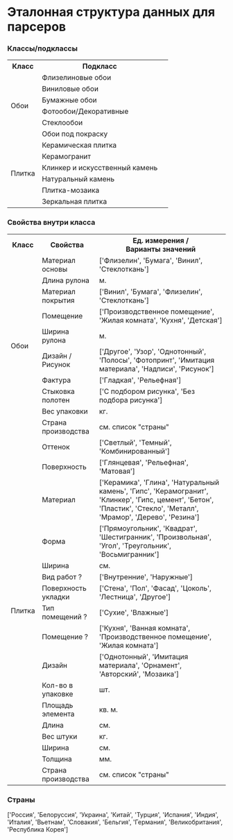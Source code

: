 # Эталонная структура данных для парсеров
### Классы/подклассы
<table>
  <tr>
    <th>Класс</th>
    <th>Подкласс</th>
  </tr>
  <tr>
    <td rowspan="6">Обои</td>
    <td>Флизелиновые обои</td>
  </tr>
  <tr>
    <td>Виниловые обои</td>
  </tr>
  <tr>
    <td>Бумажные обои</td>
  </tr>
  <tr>
    <td>Фотообои/Декоративные</td>
  </tr>
  <tr>
    <td>Стеклообои</td>
  </tr>
  <tr>
    <td>Обои под покраску</td>
  </tr>
  <tr>
    <td rowspan="6">Плитка</td>
    <td>Керамическая плитка<td>
  <tr>
    <td>Керамогранит</td>
  </tr>
  <tr>
    <td>Клинкер и искусственный камень</td>
  </tr>
  <tr>
    <td>Натуральный камень</td>
  </tr>
  <tr>
    <td>Плитка-мозаика</td>
  </tr>
  <tr>
    <td>Зеркальная плитка</td>
  </tr>
</table>

### Свойства внутри класса
<table>
    <tr>
        <th>Класс</th>
        <th>Свойства</th>
        <th>Ед. измерения /<br>Варианты значений</th>
    </tr>
    <tr>
        <td rowspan="10">Обои</td>
        <td>Материал основы</td>
        <td>['Флизелин', 'Бумага', 'Винил', 'Стеклоткань']</td>
    </tr>
    <tr>
        <td>Длина рулона</td>
        <td>м.</td>
    </tr>
    <tr>
        <td>Материал покрытия</td>
        <td>['Винил', 'Бумага', 'Флизелин', 'Стеклоткань']</td>
    </tr>
    <tr>
        <td>Помещение</td>
        <td>['Производственное помещение', 'Жилая комната', 'Кухня', 'Детская']</td>
    </tr>
    <tr>
        <td>Ширина рулона</td>
        <td>м.</td>
    </tr>
    <tr>
        <td>Дизайн / Рисунок</td>
        <td>['Другое', 'Узор', 'Однотонный', 'Полосы', 'Фотопринт', 'Имитация материала', 'Надписи', 'Рисунок']</td>
    </tr>
    <tr>
        <td>Фактура</td>
        <td>['Гладкая', 'Рельефная']</td>
    </tr>
    <tr>
        <td>Стыковка полотен</td>
        <td>['С подбором рисунка', 'Без подбора рисунка']</td>
    </tr>
    <tr>
        <td>Вес упаковки</td>
        <td>кг.</td>
    </tr>
    <tr>
        <td>Страна производства</td>
        <td>см. список "страны"</td>
    </tr>
    <tr>
        <td rowspan="19">Плитка</td>
        <td>Оттенок</td>
        <td>['Светлый', 'Темный', 'Комбинированный']</td>
    </tr>
    <tr>
        <td>Поверхность</td>
        <td>['Глянцевая', 'Рельефная', 'Матовая']</td>
    </tr>
    <tr>
        <td>Материал</td>
        <td>['Керамика', 'Глина', 'Натуральный камень', 'Гипс', 'Керамогранит', 'Клинкер', 'Гипс, цемент', 'Бетон', 'Пластик', 'Стекло', 'Металл', 'Мрамор', 'Дерево', 'Резина']</td>
    </tr>
    <tr>
        <td>Форма</td>
        <td>['Прямоугольник', 'Квадрат', 'Шестигранник', 'Произвольная', 'Угол', 'Треугольник', 'Восьмигранник']</td>
    </tr>
    <tr>
        <td>Ширина</td>
        <td>см.</td>
    </tr>
    <tr>
        <td>Вид работ ?</td>
        <td>['Внутренние', 'Наружные']</td>
    </tr>
    <tr>
        <td>Поверхность укладки</td>
        <td>['Стена', 'Пол', 'Фасад', 'Цоколь', 'Лестница', 'Другое']</td>
    </tr>
    <tr>
        <td>Тип помещений ?</td>
        <td>['Сухие', 'Влажные']</td>
    </tr>
    <tr>
        <td>Помещение ?</td>
        <td>['Кухня', 'Ванная комната', 'Производственное помещение', 'Жилая комната']</td>
    </tr>
    <tr>
        <td>Дизайн</td>
        <td>['Однотонный', 'Имитация материала', 'Орнамент', 'Авторский', 'Мозаика']</td>
    </tr>
    <tr>
        <td>Кол-во в упаковке</td>
        <td>шт.</td>
    </tr>
    <tr>
        <td>Площадь элемента</td>
        <td>кв. м.</td>
    </tr>
    <tr>
        <td>Длина</td>
        <td>см.</td>
    </tr>
    <tr>
        <td>Вес штуки</td>
        <td>кг.</td>
    </tr>
    <tr>
        <td>Ширина</td>
        <td>см.</td>
    </tr>
    <tr>
        <td>Толщина</td>
        <td>мм.</td>
    </tr>
    <tr>
        <td>Страна производства</td>
        <td>см. список "страны"</td>
    </tr>
</table>

### Страны
['Россия', 'Белоруссия', 'Украина', 'Китай', 
'Турция', 'Испания', 'Индия', 'Италия', 
'Вьетнам', 'Словакия', 'Бельгия', 'Германия', 
'Великобритания', 'Республика Корея']